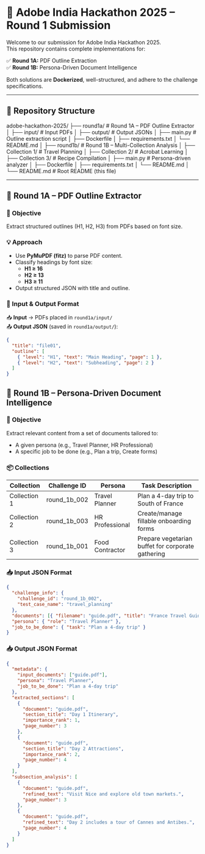 # 🧠 Adobe India Hackathon 2025 – Round 1 Submission

Welcome to our submission for Adobe India Hackathon 2025.  
This repository contains complete implementations for:

✅ **Round 1A:** PDF Outline Extraction  
✅ **Round 1B:** Persona-Driven Document Intelligence  

Both solutions are **Dockerized**, well-structured, and adhere to the challenge specifications.

---

## 📁 Repository Structure

adobe-hackathon-2025/
├── round1a/ # Round 1A – PDF Outline Extractor
│ ├── input/ # Input PDFs
│ ├── output/ # Output JSONs
│ ├── main.py # Outline extraction script
│ ├── Dockerfile
│ ├── requirements.txt
│ └── README.md
│
├── round1b/ # Round 1B – Multi-Collection Analysis
│ ├── Collection 1/ # Travel Planning
│ ├── Collection 2/ # Acrobat Learning
│ ├── Collection 3/ # Recipe Compilation
│ ├── main.py # Persona-driven analyzer
│ ├── Dockerfile
│ ├── requirements.txt
│ └── README.md
│
└── README.md # Root README (this file)


---

## 🔹 Round 1A – PDF Outline Extractor

### 🎯 Objective
Extract structured outlines (H1, H2, H3) from PDFs based on font size.

### 💡 Approach
- Use **PyMuPDF (fitz)** to parse PDF content.
- Classify headings by font size:
  - **H1 ≥ 16**
  - **H2 ≥ 13**
  - **H3 ≥ 11**
- Output structured JSON with title and outline.

### 🧪 Input & Output Format

📥 **Input** → PDFs placed in `round1a/input/`  
📤 **Output JSON** (saved in `round1a/output/`):

```json
{
  "title": "file01",
  "outline": [
    { "level": "H1", "text": "Main Heading", "page": 1 },
    { "level": "H2", "text": "Subheading", "page": 2 }
  ]
}
```
## 🔹 Round 1B – Persona-Driven Document Intelligence

### 🎯 Objective
Extract relevant content from a set of documents tailored to:

- A given persona (e.g., Travel Planner, HR Professional)  
- A specific job to be done (e.g., Plan a trip, Create forms)

### 📦 Collections

| Collection   | Challenge ID   | Persona         | Task Description                                  |
| ------------ | -------------- | --------------- | ------------------------------------------------- |
| Collection 1 | round_1b_002   | Travel Planner  | Plan a 4-day trip to South of France              |
| Collection 2 | round_1b_003   | HR Professional | Create/manage fillable onboarding forms           |
| Collection 3 | round_1b_001   | Food Contractor | Prepare vegetarian buffet for corporate gathering |

### 📥 Input JSON Format

```json
{
  "challenge_info": {
    "challenge_id": "round_1b_002",
    "test_case_name": "travel_planning"
  },
  "documents": [{ "filename": "guide.pdf", "title": "France Travel Guide" }],
  "persona": { "role": "Travel Planner" },
  "job_to_be_done": { "task": "Plan a 4-day trip" }
}
```
### 📥 Output JSON Format

```json
{
  "metadata": {
    "input_documents": ["guide.pdf"],
    "persona": "Travel Planner",
    "job_to_be_done": "Plan a 4-day trip"
  },
  "extracted_sections": [
    {
      "document": "guide.pdf",
      "section_title": "Day 1 Itinerary",
      "importance_rank": 1,
      "page_number": 3
    },
    {
      "document": "guide.pdf",
      "section_title": "Day 2 Attractions",
      "importance_rank": 2,
      "page_number": 4
    }
  ],
  "subsection_analysis": [
    {
      "document": "guide.pdf",
      "refined_text": "Visit Nice and explore old town markets.",
      "page_number": 3
    },
    {
      "document": "guide.pdf",
      "refined_text": "Day 2 includes a tour of Cannes and Antibes.",
      "page_number": 4
    }
  ]
}
```
